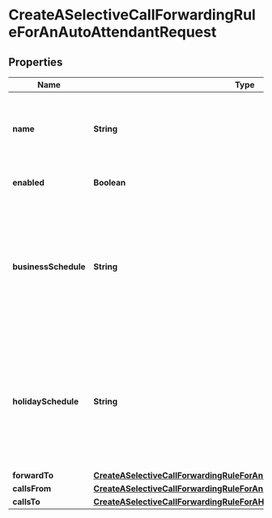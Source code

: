 <!--  Copyright 2025 Cisco Systems Inc.

Permission is hereby granted, free of charge, to any person obtaining a copy
of this software and associated documentation files (the "Software"), to deal
in the Software without restriction, including without limitation the rights
to use, copy, modify, merge, publish, distribute, sublicense, and/or sell
copies of the Software, and to permit persons to whom the Software is
furnished to do so, subject to the following conditions:

The above copyright notice and this permission notice shall be included in
all copies or substantial portions of the Software.

THE SOFTWARE IS PROVIDED "AS IS", WITHOUT WARRANTY OF ANY KIND, EXPRESS OR
IMPLIED, INCLUDING BUT NOT LIMITED TO THE WARRANTIES OF MERCHANTABILITY,
FITNESS FOR A PARTICULAR PURPOSE AND NONINFRINGEMENT. IN NO EVENT SHALL THE
AUTHORS OR COPYRIGHT HOLDERS BE LIABLE FOR ANY CLAIM, DAMAGES OR OTHER
LIABILITY, WHETHER IN AN ACTION OF CONTRACT, TORT OR OTHERWISE, ARISING FROM,
OUT OF OR IN CONNECTION WITH THE SOFTWARE OR THE USE OR OTHER DEALINGS IN
THE SOFTWARE.-->


# CreateASelectiveCallForwardingRuleForAnAutoAttendantRequest


## Properties

| Name | Type | Description | Notes |
|------------ | ------------- | ------------- | -------------|
|**name** | **String** | Unique name for the selective rule in the auto attendant. |  |
|**enabled** | **Boolean** | Reflects if rule is enabled. |  [optional] |
|**businessSchedule** | **String** | Name of the location&#39;s business schedule which determines when this selective call forwarding rule is in effect. |  [optional] |
|**holidaySchedule** | **String** | Name of the location&#39;s holiday schedule which determines when this selective call forwarding rule is in effect. |  [optional] |
|**forwardTo** | [**CreateASelectiveCallForwardingRuleForAnAutoAttendantRequestForwardTo**](CreateASelectiveCallForwardingRuleForAnAutoAttendantRequestForwardTo.md) |  |  |
|**callsFrom** | [**CreateASelectiveCallForwardingRuleForAnAutoAttendantRequestCallsFrom**](CreateASelectiveCallForwardingRuleForAnAutoAttendantRequestCallsFrom.md) |  |  |
|**callsTo** | [**CreateASelectiveCallForwardingRuleForAHuntGroupRequestCallsTo**](CreateASelectiveCallForwardingRuleForAHuntGroupRequestCallsTo.md) |  |  [optional] |



